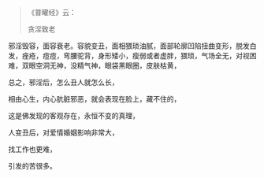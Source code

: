 > 《普曜经》云：
> 
> 贪淫致老

邪淫毁容，面容衰老。容貌变丑，面相猥琐油腻，面部轮廓凹陷扭曲变形，脱发白发，痤疮，痘痘，弯腰驼背，身形矮小，瘦弱或者虚胖，猥琐，气场全无，对视困难，双眼空洞无神，没精气神，眼袋黑眼圈，皮肤枯黄，

总之，邪淫后，怎么丑人就怎么长，

相由心生，内心肮脏邪恶，就会表现在脸上，藏不住的，

这是佛发现的客观存在，永恒不变的真理，

人变丑后，对爱情婚姻影响非常大，

找工作也更难，

引发的苦很多。